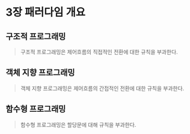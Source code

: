 # 3장 패러다임 개요



## 구조적 프로그래밍

> 구조적 프로그래밍은 제어흐름의 직접적인 전환에 대한 규칙을 부과한다.



## 객체 지향 프로그래밍

> 객체 지향 프로그래밍은 제어흐름의 간접적인 전환에 대한 규칙을 부과한다.



## 함수형 프로그래밍

> 함수형 프로그래밍은 할당문에 대해 규칙을 부과한다.





